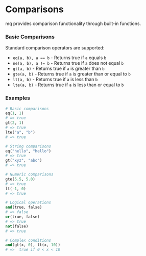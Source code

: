 # Comparisons

mq provides comparison functionality through built-in functions.

### Basic Comparisons

Standard comparison operators are supported:

- `eq(a, b), a == b` - Returns true if `a` equals `b`
- `ne(a, b), a != b` - Returns true if `a` does not equal `b`
- `gt(a, b)` - Returns true if `a` is greater than `b`
- `gte(a, b)` - Returns true if `a` is greater than or equal to `b`
- `lt(a, b)` - Returns true if `a` is less than `b`
- `lte(a, b)` - Returns true if `a` is less than or equal to `b`

### Examples

```python
# Basic comparisons
eq(1, 1)
# => true
gt(2, 1)
# => true
lte("a", "b")
# => true

# String comparisons
eq("hello", "hello")
# => true
gt("xyz", "abc")
# => true

# Numeric comparisons
gte(5.5, 5.0)
# => true
lt(-1, 0)
# => true

# Logical operations
and(true, false)
# => false
or(true, false)
# => true
not(false)
# => true

# Complex conditions
and(gt(x, 0), lt(x, 10))
# =>  true if 0 < x < 10
```
